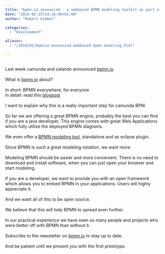 ```yaml
---
title: "bpmn.io announced - a webbased BPMN modeling toolkit as part of camunda BPM"
date: "2014-02-25T14:16:00+01:00"
author: "Robert Gimbel"

categories:
  - "Development"

aliases:
  - "/2014/02/bpmnio-announced-webbased-bpmn-modeling.html"

---
```


<br />
Last week camunda and zalando announced <a href="http://bpmn.io/">bpmn.io</a>.<br />
<br />
What is <a href="http://bpmn.io/">bpmn.io</a> about?<br />
<br />
In short: BPMN everywhere, for everyone<br />
In detail: read this <a href="http://bpmn.io/blog/posts/2014-announcing-bpmn-io.html">blogpost</a><br />
<br />
I want to explain why this is a really important step for camunda BPM.<br />
<br />
So far we are offering a great BPMN engine, probably the best you can find if you are a java developer. This engine comes with great Web Applications which fully utilize the deployed BPMN diagrams.<br />
<br />
We even offer a <a href="http://camunda.org/bpmn/tool/">BPMN modeling tool</a>, standalone and as eclipse plugin.<br />
<br />
Since BPMN is such a great modeling notation, we want more:<br />
<br />
Modeling BPMN should be easier and more convenient. There is no need to download and install software, when you can just open your browser and start modeling.<br />
<br />
If you are a developer, we want to provide you with an open framework which allows you to embed BPMN in your applications. Users will highly appreciate it.<br />
<br />
And we want all of this to be open source.<br />
<br />
We believe that this will help BPMN to spread even further.<br />
<br />
In our practical experience we have seen so many people and projects who were better off with BPMN than without it.<br />
<br />
Subscribe to the newsletter on <a href="http://bpmn.io/">bpmn.io</a> to stay up to date.<br />
<br />
And be patient until we present you with the first prototype.<br />
<br />